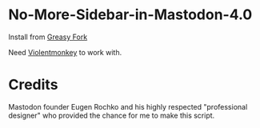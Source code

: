 # No-More-Sidebar-in-Mastodon-4.0

Install from [Greasy Fork](https://greasyfork.org/en/scripts/454048-no-more-sidebar-in-mastodon-4-0)

Need [Violentmonkey](https://violentmonkey.github.io/get-it/) to work with.

# Credits

Mastodon founder Eugen Rochko and his highly respected "professional designer"
who provided the chance for me to make this script.
